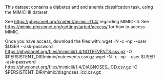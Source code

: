 This dataset contains a diabetes and and anemia classifcation task, using the MIMIC-III
dataset.

See https://physionet.org/content/mimiciii/1.4/ regarding MIMIC-III.
See https://mimic.physionet.org/gettingstarted/access/ for how to access MIMIC.

Once you have access, download the files with:
wget -N -c -np --user $USER --ask-password https://physionet.org/files/mimiciii/1.4/NOTEEVENTS.csv.gz -O $PERSISTENT_DIR/mimic/noteevents.csv.gz
wget -N -c -np --user $USER --ask-password https://physionet.org/files/mimiciii/1.4/DIAGNOSES_ICD.csv.gz -O $PERSISTENT_DIR/mimic/diagnoses_icd.csv.gz
